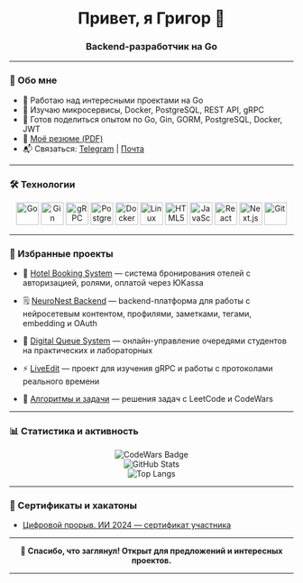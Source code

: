 
<h1 align="center">Привет, я Григор 👋</h1>
<h3 align="center">Backend-разработчик на Go</h3>

---

### 🌟 Обо мне

- 🔭 Работаю над интересными проектами на Go
- 🌱 Изучаю микросервисы, Docker, PostgreSQL, REST API, gRPC
- 💬 Готов поделиться опытом по Go, Gin, GORM, PostgreSQL, Docker, JWT
- 📄 [Моё резюме (PDF)](/резюме%20Оганнисян%20Григор.pdf)
- 📬 Связаться: [Telegram](https://t.me/gr1sha_44) | [Почта](mailto:grigorogannisyan.12@yandex.ru)

---

### 🛠 Технологии

<p align="center">
  <img src="https://cdn.jsdelivr.net/gh/devicons/devicon/icons/go/go-original.svg" width="40" title="Go" />
  <img src="https://avatars.githubusercontent.com/u/7894478?s=48&v=4" width="40" title="Gin" />
  <img src="https://cdn.jsdelivr.net/gh/devicons/devicon/icons/grpc/grpc-original.svg" width="40" title="gRPC" />
  <img src="https://cdn.jsdelivr.net/gh/devicons/devicon/icons/postgresql/postgresql-original.svg" width="40" title="PostgreSQL" />
  <img src="https://cdn.jsdelivr.net/gh/devicons/devicon/icons/docker/docker-original.svg" width="40" title="Docker" />
  <img src="https://cdn.jsdelivr.net/gh/devicons/devicon/icons/linux/linux-original.svg" width="40" title="Linux" />
  <img src="https://cdn.jsdelivr.net/gh/devicons/devicon/icons/html5/html5-original.svg" width="40" title="HTML5" />
  <img src="https://cdn.jsdelivr.net/gh/devicons/devicon/icons/javascript/javascript-original.svg" width="40" title="JavaScript" />
  <img src="https://cdn.jsdelivr.net/gh/devicons/devicon/icons/react/react-original.svg" width="40" title="React" />
  <img src="https://cdn.jsdelivr.net/gh/devicons/devicon/icons/nextjs/nextjs-original.svg" width="40" title="Next.js" />
  <img src="https://cdn.jsdelivr.net/gh/devicons/devicon/icons/git/git-original.svg" width="40" title="Git" />
</p>

---

### 📌 Избранные проекты

- 🏨 [Hotel Booking System](https://github.com/Anabol1ks/hotel-booking) — система бронирования отелей с авторизацией, ролями, оплатой через ЮKassa
- 🗒️ [NeuroNest Backend](https://github.com/Anabol1ks/NeuroNestBackend) — backend-платформа для работы с нейросетевым контентом, профилями, заметками, тегами, embedding и OAuth
- 💬 [Digital Queue System](https://github.com/Anabol1ks/digital-queue) — онлайн-управление очередями студентов на практических и лабораторных
- ⚡ [LiveEdit](https://github.com/Anabol1ks/LiveEdit ) — проект для изучения gRPC и работы с протоколами реального времени

- 🧠 [Алгоритмы и задачи](https://github.com/Anabol1ks/GoLang/tree/main/LeetCode) — решения задач с LeetCode и CodeWars

---

### 📊 Статистика и активность

<p align="center">
  <img src="https://www.codewars.com/users/Anabol1ks/badges/large" alt="CodeWars Badge" />
  <br>
  <img src="https://github-readme-stats.vercel.app/api?username=Anabol1ks&show_icons=true&theme=tokyonight&hide_border=true" alt="GitHub Stats" />
  <br>
  <img src="https://github-readme-stats.vercel.app/api/top-langs/?username=Anabol1ks&layout=pie&theme=tokyonight&hide_border=true" alt="Top Langs" />
</p>

---

### 🏅 Сертификаты и хакатоны

- [Цифровой прорыв. ИИ 2024 — сертификат участника](https://github.com/Anabol1ks/Anabol1ks/blob/main/certificate_250305_093018.pdf)

---

<p align="center">
  🙌 <b>Спасибо, что заглянул! Открыт для предложений и интересных проектов.</b>
</p>

---
